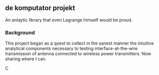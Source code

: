 ## de komputator projekt

An anlaytic library that even Lagrange himself would be proud.

### Background

This project began as a quest to collect in the sanest manner the intuitive analytical components necessary to testing interface-at-the-wire transmission of antenna connected to wireless power transmitters. Now sharing where I can.

C